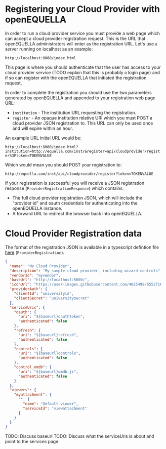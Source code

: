 # Registering your Cloud Provider with openEQUELLA

In order to run a cloud provider service you must provide a web page which can accept a cloud provider registration request. This is the URL that openEQUELLA administrators will enter as the registration URL. Let's use a server running on localhost as an example:

`http://localhost:8080/index.html`

This page is where you should authenticate that the user has access to your cloud provider service (TODO explain that this is probably a login page) and if so can register with the openEQUELLA that initiated the registration request.

In order to complete the registration you should use the two parameters generated by openEQUELLA and appended to your registration web page URL:

- `institution` - The institution URL requesting the registration.
- `register` - An opaque institution relative URI which you must POST a cloud provider JSON registration to. This URL can only be used once and will expire within an hour.

An example URL initial URL would be:

`http://localhost:8080/index.html?institution=http://equella.com/inst/&register=api/cloudprovider/register%3Ftoken=TOKENVALUE`

Which would mean you should POST your registration to:

`http://equella.com/inst/api/cloudprovider/register?token=TOKENVALUE`

If your registration is successful you will receive a JSON registration response (`ProviderRegistrationResponse`) which contains:

- The full cloud provider registration JSON, which will include the "provider id" and oauth credentials for authenticating into the openEQUELLA instance.
- A forward URL to redirect the browser back into openEQUELLA.

# Cloud Provider Registration data

The format of the registration JSON is available in a typescript defintion file [here](../registration.d.ts) (`ProviderRegistration`).

```json
{
  "name": "My Cloud Provider",
  "description": "My sample cloud provider, including wizard controls",
  "vendorId": "myvendor",
  "baseUrl": "http://localhost:5000/",
  "iconUrl": "https://user-images.githubusercontent.com/4625498/55527161-8591ca80-56e3-11e9-8865-ca7c3bc5b7f2.gif",
  "providerAuth": {
    "clientId": "universityid",
    "clientSecret": "universitysecret"
  },
  "serviceUris": {
    "oauth": {
      "uri": "${baseurl}oauthtoken",
      "authenticated": false
    },
    "refresh": {
      "uri": "${baseurl}refresh",
      "authenticated": false
    },
    "controls": {
      "uri": "${baseurl}controls",
      "authenticated": false
    },
    "control_omdb": {
      "uri": "${baseurl}omdb.js",
      "authenticated": false
    }
  },
  "viewers": {
    "myattachment": {
      "": {
        "name": "Default viewer",
        "serviceId": "viewattachment"
      }
    }
  }
}
```

TODO: Discuss baseurl
TODO: Discuss what the serviceUris is about and point to the services page
